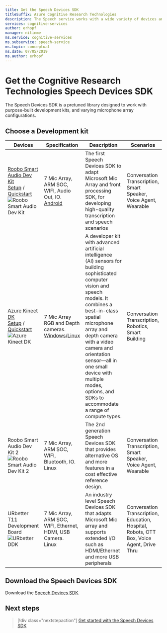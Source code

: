 ```yaml
---
title: Get the Speech Devices SDK
titleSuffix: Azure Cognitive Research Technologies
description: The Speech service works with a wide variety of devices and audio sources. Now, you can take your speech applications to the next level with matched hardware and software. In this article, you'll learn how to get access to the Speech Devices SDK and start developing.
services: cognitive-services
author: erhopf
manager: nitinme
ms.service: cognitive-services
ms.subservice: speech-service
ms.topic: conceptual
ms.date: 07/05/2019
ms.author: erhopf
---
```


# Get the Cognitive Research Technologies Speech Devices SDK

The Speech Devices SDK is a pretuned library designed to work with purpose-built development kits, and varying microphone array configurations.

## Choose a Development kit

|Devices|Specification|Description|Scenarios|
|--|--|--|--|
|[Roobo Smart Audio Dev Kit](https://ddk.roobo.com)</br>[Setup](speech-devices-sdk-roobo-v1.md) / [Quickstart](speech-devices-sdk-android-quickstart.md)![Roobo Smart Audio Dev Kit](media/speech-devices-sdk/device-roobo-v1.jpg)|7 Mic Array, ARM SOC, WIFI, Audio Out, IO. </br>[Android](speech-devices-sdk-android-quickstart.md)|The first Speech Devices SDK to adapt Microsoft Mic Array and front processing SDK, for developing high-quality transcription and speech scenarios|Conversation Transcription, Smart Speaker, Voice Agent, Wearable|
|[Azure Kinect DK](https://azure.microsoft.com/services/kinect-dk/)</br>[Setup](https://docs.microsoft.com/azure/Kinect-dk/set-up-azure-kinect-dk) / [Quickstart](speech-devices-sdk-windows-quickstart.md)![Azure Kinect DK](media/speech-devices-sdk/device-azure-kinect-dk.jpg)|7 Mic Array RGB and Depth cameras. </br>[Windows](speech-devices-sdk-windows-quickstart.md)/[Linux](speech-devices-sdk-linux-quickstart.md)|A developer kit with advanced artificial intelligence (AI) sensors for building sophisticated computer vision and speech models. It combines a best-in-class spatial microphone array and depth camera with a video camera and orientation sensor—all in one small device with multiple modes, options, and SDKs to accommodate a range of compute types.|Conversation Transcription, Robotics, Smart Building|
|Roobo Smart Audio Dev Kit 2![Roobo Smart Audio Dev Kit 2](media/speech-devices-sdk/device-roobo-v2.jpg)|7 Mic Array, ARM SOC, WIFI, Bluetooth, IO. </br>Linux|The 2nd generation Speech Devices SDK that provides alternative OS and more features in a cost effective reference design.|Conversation Transcription, Smart Speaker, Voice Agent, Wearable|
|URbetter T11 Development Board![URbetter DDK](media/speech-devices-sdk/device-urbetter.jpg)|7 Mic Array, ARM SOC, WIFI, Ethernet, HDMI, USB Camera. </br>Linux|An industry level Speech Devices SDK that adapts Microsoft Mic array and supports extended I/O such as HDMI/Ethernet and more USB peripherals|Conversation Transcription, Education, Hospital, Robots, OTT Box, Voice Agent, Drive Thru|

## Download the Speech Devices SDK

Download the [Speech Devices SDK](https://aka.ms/sdsdk-download).

## Next steps

> [!div class="nextstepaction"]
> [Get started with the Speech Devices SDK](https://aka.ms/sdsdk-quickstart)
